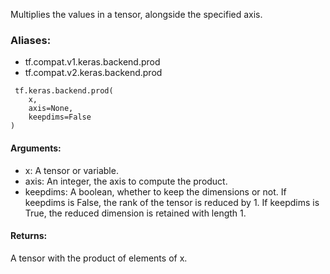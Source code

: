 Multiplies the values in a tensor, alongside the specified axis.
### Aliases:
- tf.compat.v1.keras.backend.prod
- tf.compat.v2.keras.backend.prod

```
 tf.keras.backend.prod(
    x,
    axis=None,
    keepdims=False
)
```
#### Arguments:
- x: A tensor or variable.
- axis: An integer, the axis to compute the product.
- keepdims: A boolean, whether to keep the dimensions or not. If keepdims is False, the rank of the tensor is reduced by 1. If keepdims is True, the reduced dimension is retained with length 1.
#### Returns:
A tensor with the product of elements of x.
